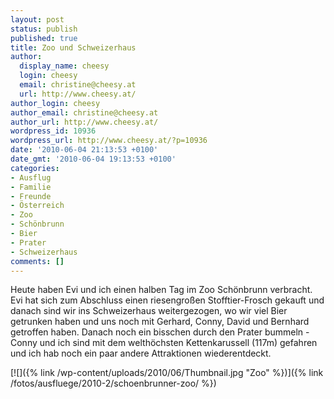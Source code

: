 ```yaml
---
layout: post
status: publish
published: true
title: Zoo und Schweizerhaus
author:
  display_name: cheesy
  login: cheesy
  email: christine@cheesy.at
  url: http://www.cheesy.at/
author_login: cheesy
author_email: christine@cheesy.at
author_url: http://www.cheesy.at/
wordpress_id: 10936
wordpress_url: http://www.cheesy.at/?p=10936
date: '2010-06-04 21:13:53 +0100'
date_gmt: '2010-06-04 19:13:53 +0100'
categories:
- Ausflug
- Familie
- Freunde
- Österreich
- Zoo
- Schönbrunn
- Bier
- Prater
- Schweizerhaus
comments: []
---
```

<!--:de-->Heute haben Evi und ich einen halben Tag im Zoo Schönbrunn verbracht. Evi hat sich zum Abschluss einen riesengroßen Stofftier-Frosch gekauft und danach sind wir ins Schweizerhaus weitergezogen, wo wir viel Bier getrunken haben und uns noch mit Gerhard, Conny, David und Bernhard getroffen haben. Danach noch ein bisschen durch den Prater bummeln - Conny und ich sind mit dem welthöchsten Kettenkarussell (117m) gefahren und ich hab noch ein paar andere Attraktionen wiederentdeckt.
[![]({% link /wp-content/uploads/2010/06/Thumbnail.jpg "Zoo" %})]({% link /fotos/ausfluege/2010-2/schoenbrunner-zoo/ %})
